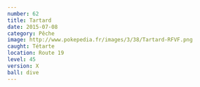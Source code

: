 ```yaml
---
number: 62
title: Tartard
date: 2015-07-08
category: Pêche
image: http://www.pokepedia.fr/images/3/38/Tartard-RFVF.png
caught: Tétarte
location: Route 19
level: 45
version: X
ball: dive
---
```

